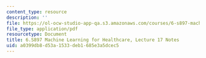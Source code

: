 ```yaml
---
content_type: resource
description: ''
file: https://ol-ocw-studio-app-qa.s3.amazonaws.com/courses/6-s897-machine-learning-for-healthcare-spring-2019/a0399db8d53a1533deb1685e3a5dcec5_MIT6_S897S19_lec17note.pdf
file_type: application/pdf
resourcetype: Document
title: 6.S897 Machine Learning for Healthcare, Lecture 17 Notes
uid: a0399db8-d53a-1533-deb1-685e3a5dcec5
---
```

